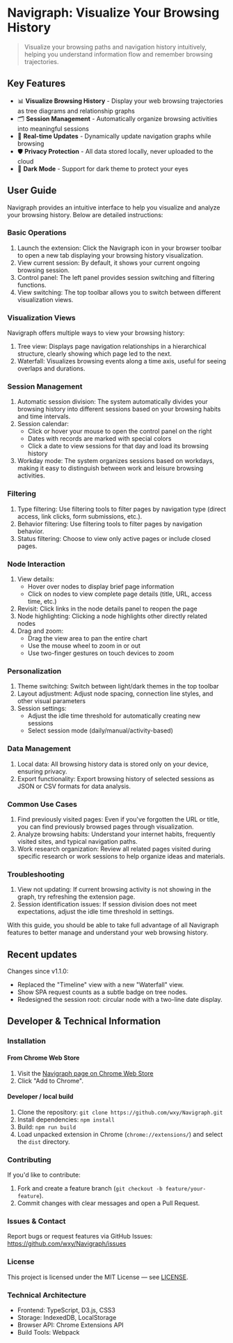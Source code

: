 Navigraph: Visualize Your Browsing History
===

> Visualize your browsing paths and navigation history intuitively, helping you understand information flow and remember browsing trajectories.

## Key Features

- 📊 **Visualize Browsing History** - Display your web browsing trajectories as tree diagrams and relationship graphs
- 🗂️ **Session Management** - Automatically organize browsing activities into meaningful sessions
- 🔄 **Real-time Updates** - Dynamically update navigation graphs while browsing
- 🛡️ **Privacy Protection** - All data stored locally, never uploaded to the cloud
- 🌙 **Dark Mode** - Support for dark theme to protect your eyes



## User Guide

Navigraph provides an intuitive interface to help you visualize and analyze your browsing history. Below are detailed instructions:

### Basic Operations

1. Launch the extension: Click the Navigraph icon in your browser toolbar to open a new tab displaying your browsing history visualization.
2. View current session: By default, it shows your current ongoing browsing session.
3. Control panel: The left panel provides session switching and filtering functions.
4. View switching: The top toolbar allows you to switch between different visualization views.

### Visualization Views

Navigraph offers multiple ways to view your browsing history:

1. Tree view: Displays page navigation relationships in a hierarchical structure, clearly showing which page led to the next.
2. Waterfall: Visualizes browsing events along a time axis, useful for seeing overlaps and durations.

### Session Management

1. Automatic session division: The system automatically divides your browsing history into different sessions based on your browsing habits and time intervals.
2. Session calendar:
   - Click or hover your mouse to open the control panel on the right
   - Dates with records are marked with special colors
   - Click a date to view sessions for that day and load its browsing history
3. Workday mode: The system organizes sessions based on workdays, making it easy to distinguish between work and leisure browsing activities.

### Filtering

1. Type filtering: Use filtering tools to filter pages by navigation type (direct access, link clicks, form submissions, etc.).
2. Behavior filtering: Use filtering tools to filter pages by navigation behavior.
3. Status filtering: Choose to view only active pages or include closed pages.

### Node Interaction

1. View details:
   - Hover over nodes to display brief page information
   - Click on nodes to view complete page details (title, URL, access time, etc.)
2. Revisit: Click links in the node details panel to reopen the page
3. Node highlighting: Clicking a node highlights other directly related nodes
4. Drag and zoom:
   - Drag the view area to pan the entire chart
   - Use the mouse wheel to zoom in or out
   - Use two-finger gestures on touch devices to zoom

### Personalization

1. Theme switching: Switch between light/dark themes in the top toolbar
2. Layout adjustment: Adjust node spacing, connection line styles, and other visual parameters
3. Session settings:
   - Adjust the idle time threshold for automatically creating new sessions
   - Select session mode (daily/manual/activity-based)

### Data Management

1. Local data: All browsing history data is stored only on your device, ensuring privacy.
2. Export functionality: Export browsing history of selected sessions as JSON or CSV formats for data analysis.

### Common Use Cases

1. Find previously visited pages: Even if you've forgotten the URL or title, you can find previously browsed pages through visualization.
2. Analyze browsing habits: Understand your internet habits, frequently visited sites, and typical navigation paths.
3. Work research organization: Review all related pages visited during specific research or work sessions to help organize ideas and materials.

### Troubleshooting

1. View not updating: If current browsing activity is not showing in the graph, try refreshing the extension page.
2. Session identification issues: If session division does not meet expectations, adjust the idle time threshold in settings.

With this guide, you should be able to take full advantage of all Navigraph features to better manage and understand your web browsing history.

## Recent updates

Changes since v1.1.0:

- Replaced the "Timeline" view with a new "Waterfall" view.
- Show SPA request counts as a subtle badge on tree nodes.
- Redesigned the session root: circular node with a two-line date display.

## Developer & Technical Information

### Installation

#### From Chrome Web Store

1. Visit the [Navigraph page on Chrome Web Store](https://chrome.google.com/webstore/detail/navigraph/jfjgdldpgmnhclffkkcnbhleijeopkhi)
2. Click "Add to Chrome".

#### Developer / local build

1. Clone the repository: `git clone https://github.com/wxy/Navigraph.git`
2. Install dependencies: `npm install`
3. Build: `npm run build`
4. Load unpacked extension in Chrome (`chrome://extensions/`) and select the `dist` directory.

### Contributing

If you'd like to contribute:

1. Fork and create a feature branch (`git checkout -b feature/your-feature`).
2. Commit changes with clear messages and open a Pull Request.

### Issues & Contact

Report bugs or request features via GitHub Issues: https://github.com/wxy/Navigraph/issues

### License

This project is licensed under the MIT License — see [LICENSE](LICENSE).

### Technical Architecture

- Frontend: TypeScript, D3.js, CSS3
- Storage: IndexedDB, LocalStorage
- Browser API: Chrome Extensions API
- Build Tools: Webpack